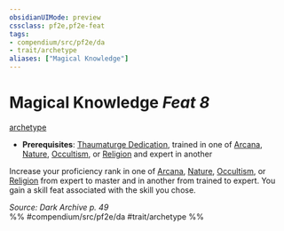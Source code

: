 ```yaml
---
obsidianUIMode: preview
cssclass: pf2e,pf2e-feat
tags:
- compendium/src/pf2e/da
- trait/archetype
aliases: ["Magical Knowledge"]
---
```

# Magical Knowledge  *Feat 8*  
[archetype](../../rules/traits/archetype.md)  

- **Prerequisites**: [Thaumaturge Dedication](thaumaturge-dedication-da.md), trained in one of [Arcana](../skills.md#Arcana), [Nature](../skills.md#Nature), [Occultism](../skills.md#Occultism), or [Religion](../skills.md#Religion) and expert in another

Increase your proficiency rank in one of [Arcana](../skills.md#Arcana), [Nature](../skills.md#Nature), [Occultism](../skills.md#Occultism), or [Religion](../skills.md#Religion) from expert to master and in another from trained to expert. You gain a skill feat associated with the skill you chose.

*Source: Dark Archive p. 49*  
%% #compendium/src/pf2e/da #trait/archetype %%